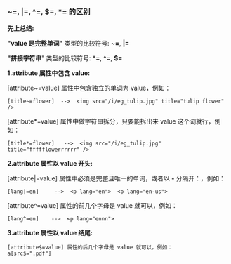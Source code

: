 ### ~=, |=, ^=, $=, *= 的区别

**先上总结:**

**"value 是完整单词"** 类型的比较符号: **~=**, **|=**

**"拼接字符串**" 类型的比较符号: ***=**, **^=**, **$=**

**1.attribute 属性中包含 value:**　

[attribute~=value] 属性中包含独立的单词为 value，例如：

```
[title~=flower]  -->  <img src="/i/eg_tulip.jpg" title="tulip flower" />
```

[attribute*=value] 属性中做字符串拆分，只要能拆出来 value 这个词就行，例如：

```
[title*=flower]   -->  <img src="/i/eg_tulip.jpg" title="ffffflowerrrrrr" />
```

**2.attribute 属性以 value 开头:**

[attribute|=value] 属性中必须是完整且唯一的单词，或者以 **-** 分隔开：，例如：

```
[lang|=en]     -->  <p lang="en">  <p lang="en-us">
```

[attribute^=value] 属性的前几个字母是 value 就可以，例如：

```
[lang^=en]    -->  <p lang="ennn">
```

**3.attribute 属性以 value 结尾:**

``` 
[attribute$=value] 属性的后几个字母是 value 就可以，例如：
a[src$=".pdf"]
```

